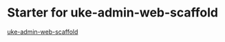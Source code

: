 # Starter for uke-admin-web-scaffold

[uke-admin-web-scaffold](https://github.com/SANGET/uke-admin-web-scaffold.git)

